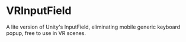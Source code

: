 # VRInputField
A lite version of Unity's InputField, eliminating mobile generic keyboard popup, free to use in VR scenes.
